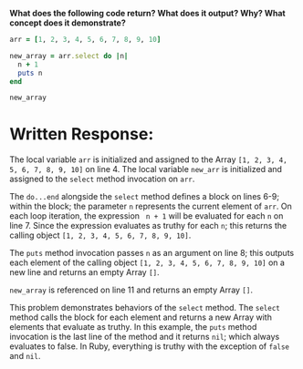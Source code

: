 **What does the following code return? What does it output? Why? What concept does it demonstrate?**

```ruby
arr = [1, 2, 3, 4, 5, 6, 7, 8, 9, 10]

new_array = arr.select do |n| 
  n + 1
  puts n
end

new_array
```
# Written Response:

The local variable `arr` is initialized and assigned to the Array `[1, 2, 3, 4, 5, 6, 7, 8, 9, 10]` on line 4. The local variable `new_arr` is initialized and assigned to the `select` method invocation on `arr`.

The `do...end` alongside the `select` method defines a block on lines 6-9; within the block; the parameter `n` represents the current element of `arr`. On each loop iteration, the expression ` n + 1` will be evaluated for each `n` on line 7. Since the expression evaluates as truthy for each `n`; this returns the calling object `[1, 2, 3, 4, 5, 6, 7, 8, 9, 10]`.

The `puts` method invocation passes `n` as an argument on line 8; this outputs each element of the calling object `[1, 2, 3, 4, 5, 6, 7, 8, 9, 10]` on a new line and returns an empty Array `[]`.

`new_array` is referenced on line 11 and returns an empty Array `[]`.

This problem demonstrates behaviors of the `select` method. The `select` method calls the block for each element and returns a new Array with elements that evaluate as truthy. In this example, the `puts` method invocation is the last line of the method and it returns `nil`; which always evaluates to false. In Ruby, everything is truthy with the exception of `false` and `nil`.


